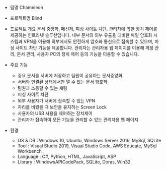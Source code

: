 - 팀명
  Chameleon

- 프로젝트명
  Blind

- 프로젝트 개요
  문서 중앙화, 메신저, 피싱 사이트 차단, 관리자에 의한 장치 제어를 제공하는 인트라넷 솔루션입니다.
  내부 문서의 외부 유출을 대비한 파일 암호화 시스템과 VPN을 이용해 외부에서도 안전하게 암호화 통신으로
  접속할 수 있으며, 피싱 사이트 차단 기능을 제공합니다. 관리자는 관리자용 웹 페이지를 이용해 계정 관리,
  문서 관리, 사용자 PC의 장치 제어 등의 기능을 이용할 수 있습니다.

- 주요 기능
  - 중요 문서를 서버에 저장하고 팀원이 공유하는 문서중앙화
  - 서버와 연결된 상태에서만 열 수 있는 문서 암호화
  - 팀원과 소통할 수 있는 채팅
  - 피싱 사이트 차단
  - 외부 사용자가 서버에 접속할 수 있는 VPN
  - 자리를 비웠을 때 보안을 유지하는 Screen Lock
  - 사용자의 USB 사용을 제어하는 장치제어
  - 관리자가 접속하여 모든 기능을 관리할 수 있는 관리자용 웹 페이지

- 환경
  - OS & DB : Windows 10, Ubuntu, Windows Server 2016, MySql, SQLite
  - Tool : Visual Studio 2019, Visual Studio Code, AWS Educate, MySql Workbench
  - Language : C#, Python, HTML, JavaScript, ASP
  - Library : WindowsAPICodePack, SQLite, Doras, Win32